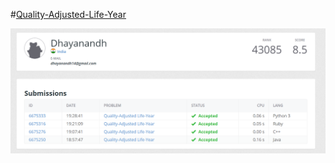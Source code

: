 #[Quality-Adjusted-Life-Year](https://open.kattis.com/problems/qaly)

![Quality-Adjusted-Life-Year](/qaly.png)
